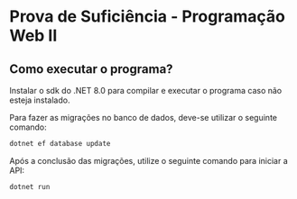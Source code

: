 # Prova de Suficiência - Programação Web II

## Como executar o programa?

Instalar o sdk do .NET 8.0 para compilar e executar o programa caso não esteja instalado.

Para fazer as migrações no banco de dados, deve-se utilizar o seguinte comando:

```bash
dotnet ef database update
```

Após a conclusão das migrações, utilize o seguinte comando para iniciar a API:

```bash
dotnet run
```
